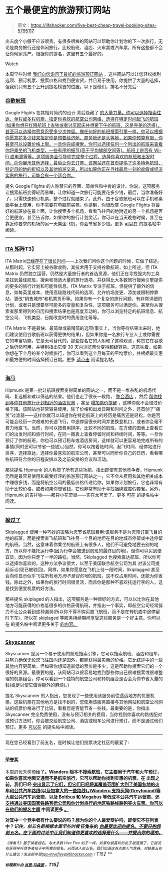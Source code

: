 # 五个最便宜的旅游预订网站

> 原文：<https://lifehacker.com/five-best-cheap-travel-booking-sites-5795117>

出去度个小假不应该很贵。有很多很棒的网站可以帮助你计划你的下一次旅行，无论是商务旅行还是休闲旅行，比较航班、酒店、火车票或汽车票，所有这些都不会让你倾家荡产。根据你的提名，这里有五个最好的。

Watch

本周早些时候 [我们向您询问了最好的旅游预订网站](https://lifehacker.com/whats-the-best-site-to-book-cheap-travel-1713752570) ，这些网站可以让您轻松找到选项、预订机票、搜索价格和找到便宜货，并且易于使用。你提供了大量的选择，但我们只有五个上升到提名榜首的位置。以下是他们，排名不分先后:

### [谷歌航班](https://www.google.com/flights/)

Google Flights 在其相对简约的设计 背后隐藏了 [的大量力量。你可以选择搜索往返、单程或多程机票，指定你喜欢的航空公司网络，选择在特定时间起飞的航班(如果你想在红眼航班上省钱或者讨厌起床并想要下午的航班，这是完美的选择)，甚至可以选择你愿意忍受多少次停留。像任何好的航班搜索引擎一样，你可以根据你愿意花多少钱来指定你是想要经济舱、商务舱还是头等舱，如果你预算有限，你甚至可以设置价格上限。一旦你完成搜索，你可以选择任何一个列出的航班来查看你将乘坐的飞机类型、一些有用的细节(高于平均腿部空间等)、航班上是否有 Wi-Fi 或电源等等。这项服务会引导你完成整个过程，选择你喜欢的航班和出发时间，向你展示其他选择，最后让你去订票。该网站还在首页提供了许多特色航班、特定目的地的折扣以及其他旅游交易，所以如果你正在寻找最后一刻的度假或经济实惠的旅行，可能会有一个适合你。](https://lifehacker.com/google-flights-search-is-a-powerful-intuitive-lightni-5839848)

提名 Google Flights 的人称赞它的界面、简单性和中肯的设计。你说，这项服务让搜索航班变得轻而易举，让你知道一次旅行可能要花多少钱，最后，当你准备好了，只需快速预订机票，整个过程就结束了。此外，由于谷歌航班可以在手机和桌面平台上使用，你不需要在电脑前买票。你提到，你很欣赏 Google Flights 将最好的航班放在最上面，让你搜索多个机场，看看飞往目的地附近的另一个机场是否会更便宜，甚至告诉你，如果你的旅行计划灵活，你可以在当天晚些时候，甚至在靠近你要求的机场的另一天乘坐飞机，你会节省多少钱。更多 [可以在](http://lifehacker.com/vote-google-flights-why-i-like-the-minimalist-design-1713858808) 的提名帖中阅读。

* * *

### [ITA 矩阵](http://matrix.itasoftware.com/)T3】

ITA Matrix[已经存在了很长时间](https://lifehacker.com/find-really-cheap-first-class-or-business-class-tickets-5928928)——上次我们问你这个问题的时候，它做了综述。从那时起，它实际上被谷歌收购，其技术用于支持谷歌航班，如上所述，但 ITA Matrix 仍然独立运营，仍然是大量旅行者的首选资源，他们正在寻找强大的工具来找到最佳航班，搜索和筛选大量的旅行选项，并获得比大多数旅行搜索引擎提供的更多的旅行计划和可能性信息。ITA Matrix 专注于航班，但提供了额外的信息，如每英里成本、使用高级路线代码的选项、允许机场变更、添加或限制停靠站、更改“销售城市”和机票货币等。如果你有一个复杂的旅行问题，有非常详细的计划，或者只是想要尽可能多的变量和复杂性，这项服务可以满足你。甚至你从搜索者那里得到的日历和搜索结果也是高度互动的，你可以浏览特定的航班信息、航空公司、飞机类型、日期改变时的费用变化等等。

ITA Matrix 不是最快、最简单或最精简的选项(事实上，当你等待结果出来时，他们建议使用谷歌航班以获得更快的结果)，但如果你是一名旅行专业人士或你需要它的丰富功能，它是无可替代的。那些提名它的人附和了这种观点，称赞它在谷歌之后仍然可用，并特别指出它使 30 天内浏览票价变得超级容易。这意味着，如果你想在下个月的某个时候旅行，你可以看到这个月每天的平均票价，并根据最实惠和最方便的时间选择预订日期。更多 [请点击](http://lifehacker.com/vote-ita-matrix-why-it-won-t-do-everything-in-fact-i-1713849298) 阅读提名帖。

* * *

### [海马](https://www.hipmunk.com/)

Hipmunk 是第一批让航班搜索变得简单的网站之一，而不是一堆杂乱的机场代码、复选框和难以筛选的结果。他们也走了很长一段路， [整合酒店](https://lifehacker.com/agony-free-flight-search-tool-hipmunk-now-searches-hote-5773560) ，然后 [帮你找到与你其他旅行计划相近的酒店优惠](https://lifehacker.com/hipmunk-updates-finds-great-hotels-near-your-destinati-1586118050) ，甚至 [增加票价提醒](https://lifehacker.com/hipmunk-adds-free-fare-alerts-to-its-flight-search-5952229) ，这样你就不会错过价格下降。该网站也非常容易使用，除了价格和出发日期和时间之外，还首创了“痛苦”过滤器——这样你就可以知道你在特定航班上的经历是痛苦还是轻松，你是否可能会经历一次艰难的长途飞行，中途停留很长时间并更换登机口，或者你会毫不费力地直飞。当然，你可以按费用排序，比较不同的航班，在方便的图表上查看它们的出发时间和旅行时间，在同一图表上查看停留时间和持续时间，等等。一旦你预订了你的航班，你也可以预订租车或酒店房间，这样就可以更容易地完成所有的事情(同时还可以节省一些钱)。)当然，你可以按着陆时间、起飞时间、经停站进行排序，选择直达，选择你最喜欢的航空公司，甚至可以同步你自己的日历，看看哪些航班符合你的日程安排以及之前安排的会议和活动。

那些提名 Hipmunk 的人称赞了所有这些功能，指出即使有其他竞争者，Hipmunk 仍然是最容易使用和最受好评的旅游预订网站之一，它不会从费用和其他相关成本中赚很多钱，而是将航空公司的最低价格传递给你。如果你计划旅行，它也非常有助于比较价格，或者如果你想省钱，它也非常有助于寻找捆绑或度假套餐。另外，Hipmunk 的吉祥物——那只小花栗鼠——实在太可爱了。更多 [可在](http://lifehacker.com/vote-hipmunk-why-hipmunk-used-to-be-entirely-flights-1713753648) 的提名帖中阅读。

* * *

### [躲过了](https://skiplagged.com/)

Skiplagged 使用一种巧妙的策略为您节省航班费用:该服务不是为您预订直飞目的地的航班，而是搜索直飞航班和飞往另一个目的地但在目的地城市停留或中途停留的航班。当然，这意味着你乘坐的航班上有很多人，他们不可避免地要去别的地方，所以你不能托运行李(因为行李会被送到航班的最终目的地)，但你可以买到便宜货，因为你只走了一半的路程。当然，Skiplagged 也搜索直达航班，所以你可以选择你喜欢的。这种方法争议很大，以至于美国联合航空公司为其 对该公司提起诉讼(现已被驳回)。同样，如果你愿意在飞机上待一段时间，Skiplagged 甚至会向你显示似乎飞往所有地方*而不是目的地*的航班，这不仅占用时间，还能为你省钱。除此之外，如果你的旅行时间很灵活，而且你是那种不喜欢托运行李的人，这是找到便宜机票的好方法。

那些提名 skiplaged 的人指出，这项服务是一种很好的方式，可以以比你在其他地方可能获得的价格低很多的价格获得航班，并指出一个事实，即航空公司经常努力不让公众看到这种漏洞(所以你不得不购买直飞航班，而不是在转机或中途停留时下车)，所以在 skiplaged 等服务持续期间享受这些服务是一个好主意。你可以在 的提名帖中阅读更多关于 [的内容。](http://lifehacker.com/vote-skiplagged-why-while-all-sites-for-airline-fligh-1713873260)

* * *

### [Skyscanner](http://www.skyscanner.com/)

Skyscanner 是另一个易于使用的航班搜索引擎，它可以搜索航班、酒店和租车，并努力确保无论您飞往国内还是国外，都能获得最实惠的价格。它比综述中的一些其他内容更简单，但如果你想知道最低的票价是多少，这是帮助你搜索它们的一个很好的资源。最重要的是，该网站可以很容易地找到那些你自己很难搜索或很难整理的机票组合，你可以看到一个独特的航空公司和转机组合是否会为你节省大量的钱(或足以使它值得额外的麻烦)。)

提名 Skyscanner 的人指出，您发现了一些使用该服务前往遥远地方的优惠机票，这些机票在其他地方是找不到的，您使用该服务直接与其他网站和航空公司网站的机票价格进行了比较，看看您是否能节省一些钱。最重要的是，你指出 Skyscanner 完全免费使用，没有与预订相关的费用，当你找到你喜欢的路线配对或预订方法时，你会被交给航空公司、酒店或租车公司进行预订，而不是通过他们预订。更多 [可以在](http://lifehacker.com/vote-skyscanner-why-skyscanner-is-a-simple-to-use-too-1713849672) 的提名帖中阅读。

* * *

现在您已经看到了前五名，是时候让他们投票决定社区的最爱了:

* * *

#### 荣誉奖

本周的优秀奖颁给了[](https://www.wanderu.com/)**。Wanderu 根本不搜索航班，它主要用于汽车和火车预订，如果你喜欢地面交通而不是航空旅行，它可以帮助你找到实惠的机票。在 出现之前，我们已经 [突出显示了它们，但它们已经将其覆盖范围扩大到了美国各地的火车和公共汽车路线(以及加拿大的一些路线)。)Wanderu 支持灰狗(Greyhound)等大型公共汽车运营商，以及 Boltbus 和 Megabus 等低成本公共汽车运营商，还支持通过美国国家铁路客运公司和你计划旅行的地区铁路线路购买火车票。你可以在他们的提名主题](https://lifehacker.com/wanderu-finds-and-books-cheap-bus-or-train-tickets-for-1533246217) 中阅读更多 [。](http://lifehacker.com/vote-wanderu-why-i-love-wanderu-because-it-is-the-onl-1713872281)**

**对其中一个竞争者有什么要说的吗？想为你的个人最爱辩护吗，即使它不在列表中？*记住，前五名是根据本周早些时候* 征集来的 [*你最受欢迎的提名。不要只抱怨前五名，在下面的讨论中让我们知道你更喜欢的选择是什么——并提出你的理由。*](http://lifehacker.com)**

***<small>《蜂巢 5》基于读者提名。与大多数 Hive Five 帖子一样，如果你最喜欢的帖子被遗漏了，它就没有获得呼吁竞争者帖子中所需的提名，从而进入前五名。我们知道这有点像人气竞赛。对蜂巢五有什么建议？发送邮件至</small>*[*<small>tips+hivefive@lifehacker.com</small>*](mailto:tips+hivefive@lifehacker.com)*<small>！</small>T15】***

***<small>标题照片由</small>* [*<small>肖恩·马森提</small>*](https://www.flickr.com/photos/smemon/4820389847/) *<small>。</small>T15】***